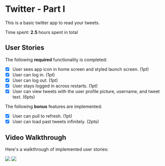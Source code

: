 # Twitter - Part I

This is a basic twitter app to read your tweets.

Time spent: **2.5** hours spent in total

## User Stories

The following **required** functionality is completed:

- [x] User sees app icon in home screen and styled launch screen. (1pt)
- [x] User can log in. (1pt)
- [x] User can log out. (1pt)
- [x] User stays logged in across restarts. (1pt)
- [x] User can view tweets with the user profile picture, username, and tweet text. (6pts)

The following **bonus** features are implemented:

- [x] User can pull to refresh. (1pt)
- [x] User can load past tweets infinitely. (2pts)

## Video Walkthrough

Here's a walkthrough of implemented user stories:

<img src='https://media.giphy.com/media/Q1jvGlct65FD5UFmZT/giphy.gif' />
<img src='https://media.giphy.com/media/1WNWNEr5gYQFd5aB1Z/giphy.gif?cid=790b76118c7676724b20a2b8f11b807a661fa05105f6e977&rid=giphy.gif&ct=g' />

